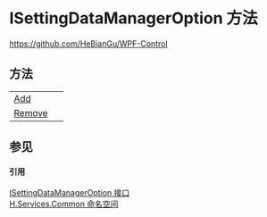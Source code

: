 # ISettingDataManagerOption 方法
https://github.com/HeBianGu/WPF-Control



## 方法
<table>
<tr>
<td><a href="4259cc51-4157-ed52-c5b2-48d84e3c9d44">Add</a></td>
<td> </td></tr>
<tr>
<td><a href="c977a764-b23d-08bd-8cfb-271483de0b79">Remove</a></td>
<td> </td></tr>
</table>

## 参见


#### 引用
<a href="69e8a112-7ef7-b153-5fb3-b455d1ea50a7">ISettingDataManagerOption 接口</a>  
<a href="b9cdd84f-6623-a51a-f53b-465103ced202">H.Services.Common 命名空间</a>  
